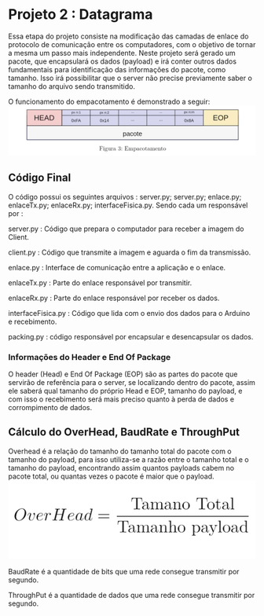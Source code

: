 

# Projeto 2 : Datagrama

  Essa etapa do projeto consiste na modificação das camadas de enlace do protocolo de comunicação entre os computadores, com o objetivo de tornar a mesma um passo mais independente. Neste projeto será gerado um pacote, que encapsulará os dados (payload) e irá conter outros dados fundamentais para identificação das informações do pacote, como tamanho. Isso irá possibilitar que o server não precise previamente saber o tamanho do arquivo sendo transmitido.
  
  O funcionamento do empacotamento é demonstrado a seguir:
  ![empacotamento](src/imgs/Datagrama/empacotamento.png)




## Código Final

O código possui os seguintes arquivos : server.py; server.py; enlace.py; enlaceTx.py; enlaceRx.py; interfaceFisica.py. Sendo cada um responsável por :

server.py : Código que prepara o computador para receber a imagem do Client.

client.py : Código que transmite a imagem e aguarda o fim da transmissão.

enlace.py : Interface de comunicação entre a aplicação e o enlace.

enlaceTx.py : Parte do enlace responsável por transmitir.

enlaceRx.py : Parte do enlace responsável por receber os dados.

interfaceFisica.py : Código que lida com o envio dos dados para o Arduino e recebimento.

packing.py : código responsável por encapsular e desencapsular os dados. 


### Informações do Header e End Of Package

  O header (Head) e End Of Package (EOP) são as partes do pacote que servirão de referência para o server, se localizando dentro do pacote, assim ele saberá qual tamanho do próprio Head e EOP, tamanho do payload, e com isso o recebimento será mais preciso quanto à perda de dados e corrompimento de dados.


## Cálculo do OverHead, BaudRate e ThroughPut

  Overhead é a relação do tamanho do tamanho total do pacote com o tamanho do payload, para isso utiliza-se a razão entre o tamanho total e o tamanho do payload, encontrando assim quantos payloads cabem no pacote total, ou quantas vezes o pacote é maior que o payload.
  ![overhead](src/imgs/Datagrama/overhead.png)
  
  BaudRate é a quantidade de bits que uma rede consegue transmitir por segundo.

  ThroughPut é a quantidade de dados que uma rede consegue transmitir por segundo.
